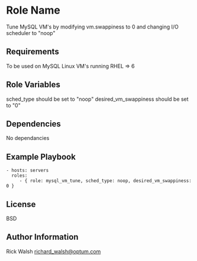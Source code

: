 Role Name
=========

Tune MySQL VM's by modifying vm.swappiness to 0 and changing I/O scheduler to "noop"

Requirements
------------

To be used on MySQL Linux VM's running RHEL => 6

Role Variables
--------------

sched_type should be set to "noop"
desired_vm_swappiness should be set to "0"

Dependencies
------------

No dependancies

Example Playbook
----------------

    - hosts: servers
      roles:
         - { role: mysql_vm_tune, sched_type: noop, desired_vm_swappiness: 0 }

License
-------

BSD

Author Information
------------------

Rick Walsh
richard_walsh@optum.com
